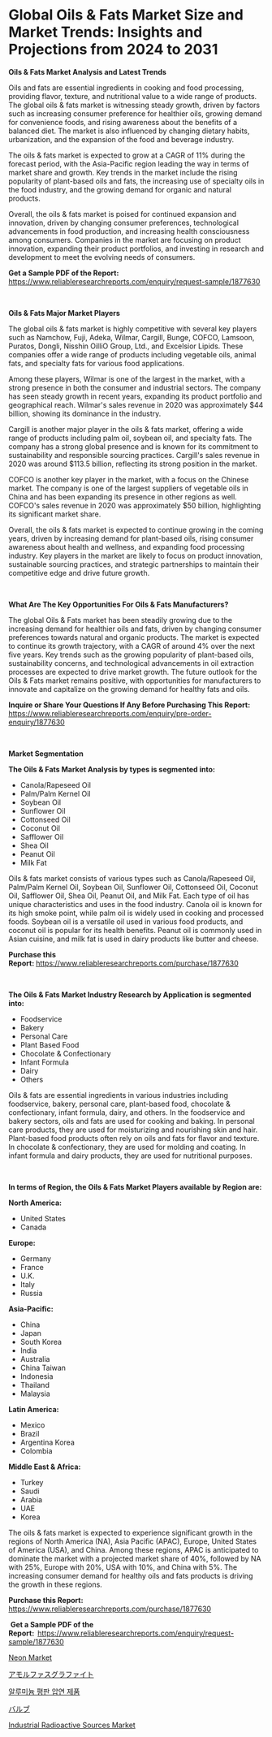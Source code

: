 <p><h1>Global Oils & Fats Market Size and Market Trends: Insights and Projections from 2024 to 2031</h1></p><p><strong>Oils & Fats Market Analysis and Latest Trends</strong></p>
<p><p>Oils and fats are essential ingredients in cooking and food processing, providing flavor, texture, and nutritional value to a wide range of products. The global oils & fats market is witnessing steady growth, driven by factors such as increasing consumer preference for healthier oils, growing demand for convenience foods, and rising awareness about the benefits of a balanced diet. The market is also influenced by changing dietary habits, urbanization, and the expansion of the food and beverage industry.</p><p>The oils & fats market is expected to grow at a CAGR of 11% during the forecast period, with the Asia-Pacific region leading the way in terms of market share and growth. Key trends in the market include the rising popularity of plant-based oils and fats, the increasing use of specialty oils in the food industry, and the growing demand for organic and natural products.</p><p>Overall, the oils & fats market is poised for continued expansion and innovation, driven by changing consumer preferences, technological advancements in food production, and increasing health consciousness among consumers. Companies in the market are focusing on product innovation, expanding their product portfolios, and investing in research and development to meet the evolving needs of consumers.</p></p>
<p><strong>Get a Sample PDF of the Report:&nbsp;</strong> <a href="https://www.reliableresearchreports.com/enquiry/request-sample/1877630">https://www.reliableresearchreports.com/enquiry/request-sample/1877630</a></p>
<p>&nbsp;</p>
<p><strong>Oils & Fats Major Market Players</strong></p>
<p><p>The global oils & fats market is highly competitive with several key players such as Namchow, Fuji, Adeka, Wilmar, Cargill, Bunge, COFCO, Lamsoon, Puratos, Dongli, Nisshin OilliO Group, Ltd., and Excelsior Lipids. These companies offer a wide range of products including vegetable oils, animal fats, and specialty fats for various food applications.</p><p>Among these players, Wilmar is one of the largest in the market, with a strong presence in both the consumer and industrial sectors. The company has seen steady growth in recent years, expanding its product portfolio and geographical reach. Wilmar's sales revenue in 2020 was approximately $44 billion, showing its dominance in the industry.</p><p>Cargill is another major player in the oils & fats market, offering a wide range of products including palm oil, soybean oil, and specialty fats. The company has a strong global presence and is known for its commitment to sustainability and responsible sourcing practices. Cargill's sales revenue in 2020 was around $113.5 billion, reflecting its strong position in the market.</p><p>COFCO is another key player in the market, with a focus on the Chinese market. The company is one of the largest suppliers of vegetable oils in China and has been expanding its presence in other regions as well. COFCO's sales revenue in 2020 was approximately $50 billion, highlighting its significant market share.</p><p>Overall, the oils & fats market is expected to continue growing in the coming years, driven by increasing demand for plant-based oils, rising consumer awareness about health and wellness, and expanding food processing industry. Key players in the market are likely to focus on product innovation, sustainable sourcing practices, and strategic partnerships to maintain their competitive edge and drive future growth.</p></p>
<p>&nbsp;</p>
<p><strong>What Are The Key Opportunities For Oils & Fats Manufacturers?</strong></p>
<p><p>The global Oils & Fats market has been steadily growing due to the increasing demand for healthier oils and fats, driven by changing consumer preferences towards natural and organic products. The market is expected to continue its growth trajectory, with a CAGR of around 4% over the next five years. Key trends such as the growing popularity of plant-based oils, sustainability concerns, and technological advancements in oil extraction processes are expected to drive market growth. The future outlook for the Oils & Fats market remains positive, with opportunities for manufacturers to innovate and capitalize on the growing demand for healthy fats and oils.</p></p>
<p><strong>Inquire or Share Your Questions If Any Before Purchasing This Report:</strong> <a href="https://www.reliableresearchreports.com/enquiry/pre-order-enquiry/1877630">https://www.reliableresearchreports.com/enquiry/pre-order-enquiry/1877630</a></p>
<p>&nbsp;</p>
<p><strong>Market Segmentation</strong></p>
<p><strong>The Oils & Fats Market Analysis by types is segmented into:</strong></p>
<p><ul><li>Canola/Rapeseed Oil</li><li>Palm/Palm Kernel Oil</li><li>Soybean Oil</li><li>Sunflower Oil</li><li>Cottonseed Oil</li><li>Coconut Oil</li><li>Safflower Oil</li><li>Shea Oil</li><li>Peanut Oil</li><li>Milk Fat</li></ul></p>
<p><p>Oils & fats market consists of various types such as Canola/Rapeseed Oil, Palm/Palm Kernel Oil, Soybean Oil, Sunflower Oil, Cottonseed Oil, Coconut Oil, Safflower Oil, Shea Oil, Peanut Oil, and Milk Fat. Each type of oil has unique characteristics and uses in the food industry. Canola oil is known for its high smoke point, while palm oil is widely used in cooking and processed foods. Soybean oil is a versatile oil used in various food products, and coconut oil is popular for its health benefits. Peanut oil is commonly used in Asian cuisine, and milk fat is used in dairy products like butter and cheese.</p></p>
<p><strong>Purchase this Report:&nbsp;</strong><a href="https://www.reliableresearchreports.com/purchase/1877630">https://www.reliableresearchreports.com/purchase/1877630</a></p>
<p>&nbsp;</p>
<p><strong>The Oils & Fats Market Industry Research by Application is segmented into:</strong></p>
<p><ul><li>Foodservice</li><li>Bakery</li><li>Personal Care</li><li>Plant Based Food</li><li>Chocolate & Confectionary</li><li>Infant Formula</li><li>Dairy</li><li>Others</li></ul></p>
<p><p>Oils & fats are essential ingredients in various industries including foodservice, bakery, personal care, plant-based food, chocolate & confectionary, infant formula, dairy, and others. In the foodservice and bakery sectors, oils and fats are used for cooking and baking. In personal care products, they are used for moisturizing and nourishing skin and hair. Plant-based food products often rely on oils and fats for flavor and texture. In chocolate & confectionary, they are used for molding and coating. In infant formula and dairy products, they are used for nutritional purposes.</p></p>
<p>&nbsp;</p>
<p><strong>In terms of Region, the Oils & Fats Market Players available by Region are:</strong></p>
<p>
    <p> <strong> North America: </strong>
        <ul>
            <li>United States</li>
            <li>Canada</li>
        </ul>
        </p> 
    <p> <strong> Europe: </strong>
        <ul>
            <li>Germany</li>
            <li>France</li>
            <li>U.K.</li>
            <li>Italy</li>
            <li>Russia</li>
        </ul>
        </p> 
    <p> <strong> Asia-Pacific: </strong>
        <ul>
            <li>China</li>
            <li>Japan</li>
            <li>South Korea</li>
            <li>India</li>
            <li>Australia</li>
            <li>China Taiwan</li>
            <li>Indonesia</li>
            <li>Thailand</li>
            <li>Malaysia</li>
        </ul>
        </p> 
    <p> <strong> Latin America: </strong>
        <ul>
            <li>Mexico</li>
            <li>Brazil</li>
            <li>Argentina Korea</li>
            <li>Colombia</li>
        </ul>
        </p> 
    <p> <strong> Middle East & Africa: </strong>
        <ul>
            <li>Turkey</li>
            <li>Saudi</li>
            <li>Arabia</li>
            <li>UAE</li>
            <li>Korea</li>
        </ul>
    </p>
    </p>
<p><p>The oils & fats market is expected to experience significant growth in the regions of North America (NA), Asia Pacific (APAC), Europe, United States of America (USA), and China. Among these regions, APAC is anticipated to dominate the market with a projected market share of 40%, followed by NA with 25%, Europe with 20%, USA with 10%, and China with 5%. The increasing consumer demand for healthy oils and fats products is driving the growth in these regions.</p></p>
<p><strong>Purchase this Report: </strong><a href="https://www.reliableresearchreports.com/purchase/1877630">https://www.reliableresearchreports.com/purchase/1877630</a></p>
<p>&nbsp;<strong>Get a Sample PDF of the Report:&nbsp;&nbsp;</strong><a href="https://www.reliableresearchreports.com/enquiry/request-sample/1877630">https://www.reliableresearchreports.com/enquiry/request-sample/1877630</a></p>
<p><strong></strong></p>
<p><p><a href="https://github.com/bobicer/Market-Research-Report-List-2/blob/main/neon-market.md">Neon Market</a></p><p><a href="https://medium.com/@abdielkilback/%E3%82%A2%E3%83%A2%E3%83%AB%E3%83%95%E3%82%A1%E3%82%B9%E3%82%B0%E3%83%A9%E3%83%95%E3%82%A1%E3%82%A4%E3%83%88%E5%B8%82%E5%A0%B4%E3%81%AE%E5%88%86%E6%9E%90%E3%81%A82024%E5%B9%B4%E3%81%8B%E3%82%892031%E5%B9%B4%E3%81%BE%E3%81%A7%E3%81%AE%E4%BA%88%E6%B8%AC%E3%82%B5%E3%82%A4%E3%82%BA-1f5fcc5925ee">アモルファスグラファイト</a></p><p><a href="https://medium.com/@constantinvon/%EC%95%8C%EB%A3%A8%EB%AF%B8%EB%8A%84-%ED%8F%89%ED%8C%90-%EA%B0%80%EA%B3%B5%EC%A0%9C%ED%92%88-%EC%8B%9C%EC%9E%A5-%EC%A2%85%EB%A5%98-%EC%9D%91%EC%9A%A9-%EB%B0%8F-%EC%A7%80%EB%A6%AC%EC%97%90-%EB%94%B0%EB%A5%B8-%ED%8F%AC%EA%B4%84%EC%A0%81-%ED%8F%89%EA%B0%80-bd09bd6899f3">알루미늄 평판 압연 제품</a></p><p><a href="https://medium.com/@alyle7648/%E3%83%90%E3%83%AB%E3%83%96%E5%B8%82%E5%A0%B4%E3%82%B7%E3%82%A7%E3%82%A2%E3%81%AE%E5%A4%89%E5%8C%96%E3%81%A8%E5%B8%82%E5%A0%B4%E6%88%90%E9%95%B7%E3%81%AE%E3%83%88%E3%83%AC%E3%83%B3%E3%83%892024%E5%B9%B4%E3%81%8B%E3%82%892031%E5%B9%B4%E3%81%BE%E3%81%A7-5bfa8c8b747c">バルブ</a></p><p><a href="https://github.com/timeliteaut/Market-Research-Report-List-1/blob/main/industrial-radioactive-sources-market.md">Industrial Radioactive Sources Market</a></p></p>
